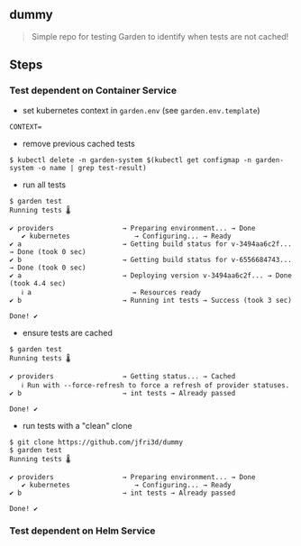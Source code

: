 ## dummy
> Simple repo for testing Garden to identify when tests are not cached!

## Steps

### Test dependent on Container Service

- set kubernetes context in `garden.env` (see `garden.env.template`)
```
CONTEXT=
```

- remove previous cached tests
```
$ kubectl delete -n garden-system $(kubectl get configmap -n garden-system -o name | grep test-result)
```

- run all tests
```
$ garden test
Running tests 🌡️

✔ providers                 → Preparing environment... → Done
   ✔ kubernetes                → Configuring... → Ready
✔ a                         → Getting build status for v-3494aa6c2f... → Done (took 0 sec)
✔ b                         → Getting build status for v-6556684743... → Done (took 0 sec)
✔ a                         → Deploying version v-3494aa6c2f... → Done (took 4.4 sec)
   ℹ a                         → Resources ready
✔ b                         → Running int tests → Success (took 3 sec)

Done! ✔️
```

- ensure tests are cached
```
$ garden test
Running tests 🌡️

✔ providers                 → Getting status... → Cached
   ℹ Run with --force-refresh to force a refresh of provider statuses.
✔ b                         → int tests → Already passed

Done! ✔️
```

- run tests with a "clean" clone
```
$ git clone https://github.com/jfri3d/dummy
$ garden test
Running tests 🌡️

✔ providers                 → Preparing environment... → Done
   ✔ kubernetes                → Configuring... → Ready
✔ b                         → int tests → Already passed

Done! ✔️
```

### Test dependent on Helm Service
